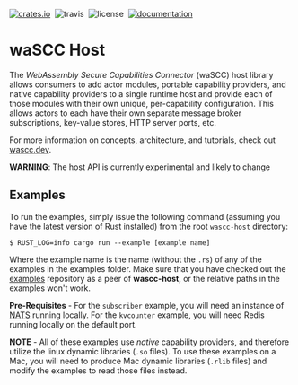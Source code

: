[![crates.io](https://img.shields.io/crates/v/wascc-host.svg)](https://crates.io/crates/wascc-host)&nbsp;
![travis](https://travis-ci.org/wascc/wascc-host.svg?branch=master)&nbsp;
![license](https://img.shields.io/crates/l/wascc-host.svg)&nbsp;
[![documentation](https://docs.rs/wascc-host/badge.svg)](https://docs.rs/wascc-host)

# waSCC Host

The _WebAssembly Secure Capabilities Connector_ (waSCC) host library allows consumers to add actor modules, portable capability providers, and native capability providers to a single runtime host and provide each of those modules with their own unique, per-capability configuration. This allows actors to each have their own separate message broker subscriptions, key-value stores, HTTP server ports, etc.

For more information on concepts, architecture, and tutorials, check out [wascc.dev](https://wasc.dev).

**WARNING**: The host API is currently experimental and likely to change

## Examples
To run the examples, simply issue the following command (assuming you have the latest version of Rust installed) from the root `wascc-host` directory:

```
$ RUST_LOG=info cargo run --example [example name]
```

Where the example name is the name (without the `.rs`) of any of the examples in the examples folder. Make sure that you have checked out the [examples](https://github.com/wascc/examples) repository as a peer of **wascc-host**, or the relative paths in the examples won't work.

**Pre-Requisites** - For the `subscriber` example, you will need an instance of [NATS](https://nats.io) running locally. For the `kvcounter` example, you will need Redis running locally on the default port.

**NOTE** - All of these examples use _native_ capability providers, and therefore utilize the linux dynamic libraries (`.so` files). To use these examples on a Mac, you will need to produce Mac dynamic libraries (`.rlib` files) and modify the examples to read those files instead.
